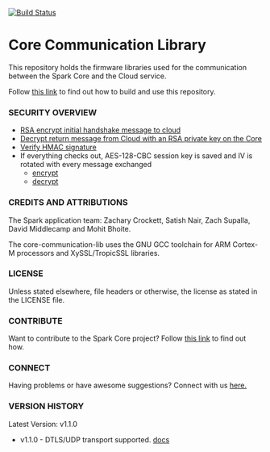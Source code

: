 [![Build Status](https://travis-ci.org/spark/core-communication-lib.svg)](https://travis-ci.org/spark/core-communication-lib)

# Core Communication Library

This repository holds the firmware libraries used for the communication between the Spark Core and the Cloud service.

Follow [this link](https://github.com/spark/core-firmware/blob/master/README.md) to find out how to build and use this repository.

### SECURITY OVERVIEW

* [RSA encrypt initial handshake message to cloud](src/spark_protocol.cpp#L107)
* [Decrypt return message from Cloud with an RSA private key on the Core](src/handshake.cpp#L53)
* [Verify HMAC signature](src/spark_protocol.cpp#L1626-L1630)
* If everything checks out, AES-128-CBC session key is saved and IV is rotated with every message exchanged
  * [encrypt](src/spark_protocol.cpp#L1575-L1580)
  * [decrypt](src/spark_protocol.cpp#L291-L297)

### CREDITS AND ATTRIBUTIONS

The Spark application team: Zachary Crockett, Satish Nair, Zach Supalla, David Middlecamp and Mohit Bhoite.

The core-communication-lib uses the GNU GCC toolchain for ARM Cortex-M processors and XySSL/TropicSSL libraries.

### LICENSE
Unless stated elsewhere, file headers or otherwise, the license as stated in the LICENSE file.

### CONTRIBUTE

Want to contribute to the Spark Core project? Follow [this link]() to find out how.

### CONNECT

Having problems or have awesome suggestions? Connect with us [here.](https://community.sparkdevices.com/)

### VERSION HISTORY

Latest Version: v1.1.0

- v1.1.0 - DTLS/UDP transport supported. [docs](dtls.md)



